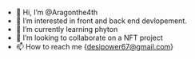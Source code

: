 - 👋 Hi, I’m @Aragonthe4th
- 👀 I’m interested in front and back end devlopement.
- 🌱 I’m currently learning phyton
- 💞️ I’m looking to collaborate on a NFT project
- 📫 How to reach me {desipower67@gmail.com}

<!---
Aragonthe4th/Aragonthe4th is a ✨ special ✨ repository because its `README.md` (this file) appears on your GitHub profile.
You can click the Preview link to take a look at your changes.
--->
